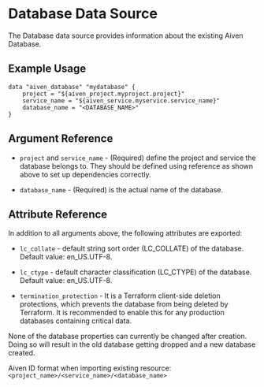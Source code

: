 # Database Data Source

The Database data source provides information about the existing Aiven Database.

## Example Usage

```hcl
data "aiven_database" "mydatabase" {
    project = "${aiven_project.myproject.project}"
    service_name = "${aiven_service.myservice.service_name}"
    database_name = "<DATABASE_NAME>"
}
```

## Argument Reference

* `project` and `service_name` - (Required) define the project and service the database belongs to.
They should be defined using reference as shown above to set up dependencies correctly.

* `database_name` - (Required) is the actual name of the database.

## Attribute Reference

In addition to all arguments above, the following attributes are exported:

* `lc_collate` - default string sort order (LC_COLLATE) of the database. Default value: en_US.UTF-8.

* `lc_ctype` - default character classification (LC_CTYPE) of the database. Default value: en_US.UTF-8.

* `termination_protection` - It is a Terraform client-side deletion protections, which prevents the database
from being deleted by Terraform. It is recommended to enable this for any production
databases containing critical data.

None of the database properties can currently be changed after creation. Doing so will
result in the old database getting dropped and a new database created.

Aiven ID format when importing existing resource: `<project_name>/<service_name>/<database_name>`
